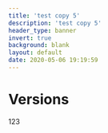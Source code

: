 ```yaml
---
title: 'test copy 5'
description: 'test copy 5'
header_type: banner
invert: true
background: blank
layout: default
date: 2020-05-06 19:19:59
---
```

# Versions
123
